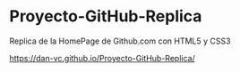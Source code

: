 # Proyecto-GitHub-Replica
Replica de la HomePage de Github.com con HTML5 y CSS3

https://dan-vc.github.io/Proyecto-GitHub-Replica/
